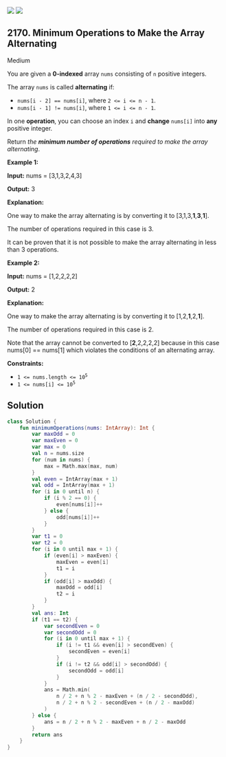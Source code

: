 [![](https://img.shields.io/github/stars/javadev/LeetCode-in-Kotlin?label=Stars&style=flat-square)](https://github.com/javadev/LeetCode-in-Kotlin)
[![](https://img.shields.io/github/forks/javadev/LeetCode-in-Kotlin?label=Fork%20me%20on%20GitHub%20&style=flat-square)](https://github.com/javadev/LeetCode-in-Kotlin/fork)

## 2170\. Minimum Operations to Make the Array Alternating

Medium

You are given a **0-indexed** array `nums` consisting of `n` positive integers.

The array `nums` is called **alternating** if:

*   `nums[i - 2] == nums[i]`, where `2 <= i <= n - 1`.
*   `nums[i - 1] != nums[i]`, where `1 <= i <= n - 1`.

In one **operation**, you can choose an index `i` and **change** `nums[i]` into **any** positive integer.

Return _the **minimum number of operations** required to make the array alternating_.

**Example 1:**

**Input:** nums = [3,1,3,2,4,3]

**Output:** 3

**Explanation:**

One way to make the array alternating is by converting it to [3,1,3,**1**,**3**,**1**].

The number of operations required in this case is 3.

It can be proven that it is not possible to make the array alternating in less than 3 operations. 

**Example 2:**

**Input:** nums = [1,2,2,2,2]

**Output:** 2

**Explanation:**

One way to make the array alternating is by converting it to [1,2,**1**,2,**1**].

The number of operations required in this case is 2.

Note that the array cannot be converted to [**2**,2,2,2,2] because in this case nums[0] == nums[1] which violates the conditions of an alternating array. 

**Constraints:**

*   <code>1 <= nums.length <= 10<sup>5</sup></code>
*   <code>1 <= nums[i] <= 10<sup>5</sup></code>

## Solution

```kotlin
class Solution {
    fun minimumOperations(nums: IntArray): Int {
        var maxOdd = 0
        var maxEven = 0
        var max = 0
        val n = nums.size
        for (num in nums) {
            max = Math.max(max, num)
        }
        val even = IntArray(max + 1)
        val odd = IntArray(max + 1)
        for (i in 0 until n) {
            if (i % 2 == 0) {
                even[nums[i]]++
            } else {
                odd[nums[i]]++
            }
        }
        var t1 = 0
        var t2 = 0
        for (i in 0 until max + 1) {
            if (even[i] > maxEven) {
                maxEven = even[i]
                t1 = i
            }
            if (odd[i] > maxOdd) {
                maxOdd = odd[i]
                t2 = i
            }
        }
        val ans: Int
        if (t1 == t2) {
            var secondEven = 0
            var secondOdd = 0
            for (i in 0 until max + 1) {
                if (i != t1 && even[i] > secondEven) {
                    secondEven = even[i]
                }
                if (i != t2 && odd[i] > secondOdd) {
                    secondOdd = odd[i]
                }
            }
            ans = Math.min(
                n / 2 + n % 2 - maxEven + (n / 2 - secondOdd),
                n / 2 + n % 2 - secondEven + (n / 2 - maxOdd)
            )
        } else {
            ans = n / 2 + n % 2 - maxEven + n / 2 - maxOdd
        }
        return ans
    }
}
```